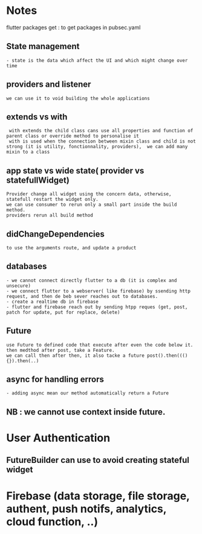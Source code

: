 # Notes
flutter packages get : to get packages in pubsec.yaml
## State management 
    - state is the data which affect the UI and which might change over time
## providers and listener
    we can use it to void building the whole applications
## extends vs with
     with extends the child class cans use all properties and function of parent class or override method to personalise it
     with is used when the connection between mixin class and child is not strong (it is utility, fonctionnality, providers),  we can add many mixin to a class 
## app state vs wide state( provider vs statefullWidget)
    Provider change all widget using the concern data, otherwise, statefull restart the widget only.
    we can use consumer to rerun only a small part inside the build method.
    providers rerun all build method
## didChangeDependencies
    to use the arguments route, and update a product
## databases
    - we cannot connect directly flutter to a db (it is complex and unsecure)
    - we connect flutter to a webserver( like firebase) by ssending http request, and then de beb sever reaches out to databases.
    - create a realtime db in firebase
    - flutter and firebase reach out by sending htpp reques (get, post, patch for update, put for replace, delete)
## Future
    use Future to defined code that execute after even the code below it.
    then medthod after post, take a Feature.
    we can call then after then, it also tacke a future post().then(((){}).then(..)
## async for handling errors
    - adding async mean our method automatically return a Future
## NB : we cannot use context inside future.

# User Authentication 

## FutureBuilder can use to avoid creating stateful widget

# Firebase (data storage, file storage, authent, push notifs, analytics, cloud function, ..)